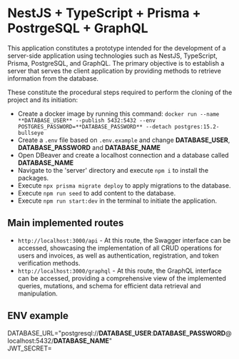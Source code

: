 # NestJS + TypeScript + Prisma + PostrgeSQL + GraphQL

This application constitutes a prototype intended for the development of a server-side application using technologies such as NestJS, TypeScript, Prisma, PostgreSQL, and GraphQL. The primary objective is to establish a server that serves the client application by providing methods to retrieve information from the database.

These constitute the procedural steps required to perform the cloning of the project and its initiation:
- Create a docker image by running this command: ```docker run --name **DATABASE_USER** --publish 5432:5432 --env POSTGRES_PASSWORD=**DATABASE_PASSWORD** --detach postgres:15.2-bullseye```
- Create a ```.env``` file based on ```.env.example``` and change **DATABASE_USER**, **DATABASE_PASSWORD** and **DATABASE_NAME**
- Open DBeaver and create a localhost connection and a database called **DATABASE_NAME**
- Navigate to the 'server' directory and execute ```npm i``` to install the packages.
- Execute ```npx prisma migrate deploy``` to apply migrations to the database.
- Execute ```npm run seed``` to add content to the database.
- Execute ```npm run start:dev``` in the terminal to initiate the application.

## Main implemented routes
- ```http://localhost:3000/api``` - At this route, the Swagger interface can be accessed, showcasing the implementation of all CRUD operations for users and invoices, as well as authentication, registration, and token verification methods.
- ```http://localhost:3000/graphql``` - At this route, the GraphQL interface can be accessed, providing a comprehensive view of the implemented queries, mutations, and schema for efficient data retrieval and manipulation.

## ENV example

DATABASE_URL="postgresql://**DATABASE_USER**:**DATABASE_PASSWORD**@localhost:5432/**DATABASE_NAME**" <br>
JWT_SECRET=

